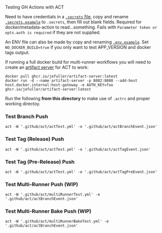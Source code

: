 Testing GH Actions with ACT

Need to have credentials in a [`.secrets` file](https://nektosact.com/usage/index.html#secrets), copy and rename [`.secrets.example`](./secrets.example) to `.secrets`, then fill out blank fields. Required for docker/metadata-action to read...something. Fails with `Parameter token or opts.auth is required` if they are not supplied.

An ENV file can also be made by copy and renaming [`.env.example`](./env.example). Set `NO_DOCKER_BUILD=true` if you only want to test APP_VERSION and docker tags output. 

If running a full docker build for multi-runner workflows you will need to create an [artifact server](https://github.com/nektos/act/issues/329#issuecomment-1905955589) for ACT to work:


```shell
docker pull ghcr.io/jefuller/artifact-server:latest
docker run -d --name artifact-server -p 8082:8080 --add-host host.docker.internal:host-gateway -e AUTH_KEY=foo ghcr.io/jefuller/artifact-server:latest
```

Run the following **from this directory** to make use of `.actrc` and proper working directoy.

### Test Branch Push

```shell
act -W '.github/act/actTest.yml' -e '.github/act/actBranchEvent.json'
```


### Test Tag (Release) Push

```shell
act -W '.github/act/actTest.yml' -e '.github/act/actTagEvent.json'
```


### Test Tag (Pre-Release) Push

```shell
act -W '.github/act/actTest.yml' -e '.github/act/actTagPreEvent.json'
```

### Test Multi-Runner Push (WIP)

```shell
act -W '.github/act/multiRunnerTest.yml' -e '.github/act/actBranchEvent.json'
```

### Test Multi-Runner Bake Push (WIP)

```shell
act -W '.github/act/multiRunnerBakeTest.yml' -e '.github/act/actBranchEvent.json'
```